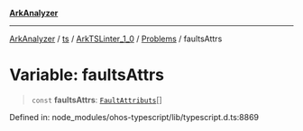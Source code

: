 [**ArkAnalyzer**](../../../../../../../../README.md)

***

[ArkAnalyzer](../../../../../../../../globals.md) / [ts](../../../../../README.md) / [ArkTSLinter\_1\_0](../../../README.md) / [Problems](../README.md) / faultsAttrs

# Variable: faultsAttrs

> `const` **faultsAttrs**: [`FaultAttributs`](../classes/FaultAttributs.md)[]

Defined in: node\_modules/ohos-typescript/lib/typescript.d.ts:8869
